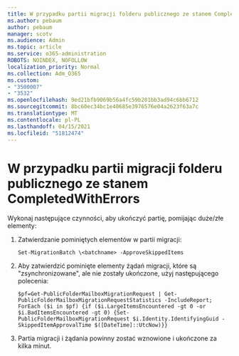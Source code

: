 ```yaml
---
title: W przypadku partii migracji folderu publicznego ze stanem CompletedWithErrors
ms.author: pebaum
author: pebaum
manager: scotv
ms.audience: Admin
ms.topic: article
ms.service: o365-administration
ROBOTS: NOINDEX, NOFOLLOW
localization_priority: Normal
ms.collection: Adm_O365
ms.custom:
- "3500007"
- "3532"
ms.openlocfilehash: 9ed21bfb9069b56a4fc59b201bb3ad94c6bb6712
ms.sourcegitcommit: 8bc60ec34bc1e40685e3976576e04a2623f63a7c
ms.translationtype: MT
ms.contentlocale: pl-PL
ms.lasthandoff: 04/15/2021
ms.locfileid: "51812474"
---
```

# <a name="for-public-folder-migration-batch-with-completedwitherrors-status"></a>W przypadku partii migracji folderu publicznego ze stanem CompletedWithErrors

Wykonaj następujące czynności, aby ukończyć partię, pomijając duże/złe elementy: 
1. Zatwierdzanie pominiętych elementów w partii migracji:

    `Set-MigrationBatch \<batchname> -ApproveSkippedItems` 
2. Aby zatwierdzić pominięte elementy żądań migracji, które są "zsynchronizowane", ale nie zostały ukończone, użyj następującego polecenia:

    `$pf=Get-PublicFolderMailboxMigrationRequest | Get-PublicFolderMailboxMigrationRequestStatistics -IncludeReport; ForEach ($i in $pf) {if ($i.LargeItemsEncountered -gt 0 -or $i.BadItemsEncountered -gt 0) {Set-PublicFolderMailboxMigrationRequest $i.Identity.IdentifyingGuid -SkippedItemApprovalTime $([DateTime]::UtcNow)}}`
3. Partia migracji i żądania powinny zostać wznowione i ukończone za kilka minut.

